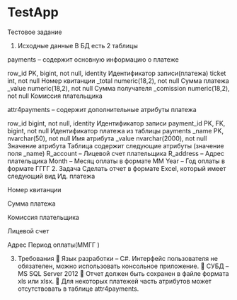 # TestApp

Тестовое задание

1. Исходные данные
В БД есть 2 таблицы

payments – содержит основную информацию о платеже

row_id PK, bigint, not null, identity Идентификатор записи(платежа)
ticket int, not null Номер квитанции
_total numeric(18,2), not null Сумма платежа
_value numeric(18,2), not null Сумма получателя
_comission numeric(18,2), not null Комиссия плательщика


attr4payments – содержит дополнительные атрибуты платежа

row_id bigint, not null, identity Идентификатор записи
payment_id PK, FK, bigint, not null Идентификатор платежа из таблицы payments
_name PK, nvarchar(50), not null Имя атрибута
_value nvarchar(2000), not null Значение атрибута
Таблица содержит следующие атрибуты (значение поля _name)
R_account – Лицевой счет плательщика
R_address – Адрес плательщика
Month – Месяц оплаты в формате MM
Year – Год оплаты в формате ГГГГ
2. Задача
Сделать отчет в формате Excel, который имеет следующий вид
Ид.
платежа

Номер
квитанции

Сумма
платежа

Комиссия
плательщика

Лицевой
счет

Адрес Период
оплаты(MMГГ
)

3. Требования
 Язык разработки – C#. Интерфейс пользователя не обязателен, можно использовать
консольное приложение.
 СУБД – MS SQL Server 2012
 Отчет должен быть сохранен в файле формата xls или xlsx.
 Для некоторых платежей часть атрибутов может отсутствовать в таблице attr4payments.
